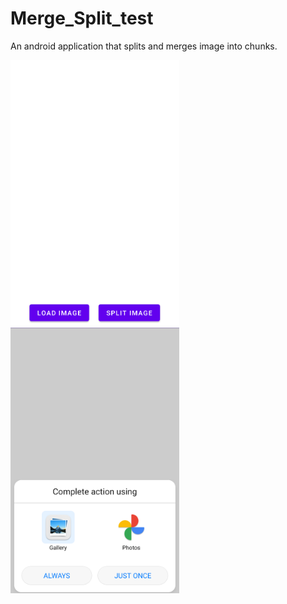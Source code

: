 # Merge_Split_test
 
An android application that splits and merges image into chunks.

<img src="/ScreenShots/Screen_1.png" width="270" height="425"> <img src="/ScreenShots/Screen_2.png" width="270" height="425">

